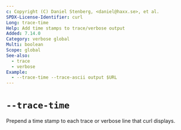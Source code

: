 ```yaml
---
c: Copyright (C) Daniel Stenberg, <daniel@haxx.se>, et al.
SPDX-License-Identifier: curl
Long: trace-time
Help: Add time stamps to trace/verbose output
Added: 7.14.0
Category: verbose global
Multi: boolean
Scope: global
See-also:
  - trace
  - verbose
Example:
  - --trace-time --trace-ascii output $URL
---
```


# `--trace-time`

Prepend a time stamp to each trace or verbose line that curl displays.
